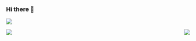 ### Hi there 👋

<p align="center">
</p>

<p>
  <a href="https://github.com/ttentau?tab=followers"><img src="https://img.shields.io/github/followers/ttentau?style=social"></a>
</p>

<img src="https://github-readme-stats.vercel.app/api?username=ttentau&show_icons=true&theme=prussian" />

<img align=right src='https://github.githubassets.com/images/mona-whisper.gif'/>
